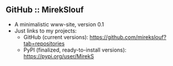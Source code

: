 GitHub :: MirekSlouf
--------------------

* A minimalistic www-site, version 0.1
* Just links to my projects:
  - GitHub (current versions): https://github.com/mirekslouf?tab=repositories
  - PyPI (finalized, ready-to-install versions): https://pypi.org/user/MirekS

<!---
mirekslouf/mirekslouf is a ✨ special ✨ repository because its `README.md` (this file) appears on your GitHub profile.
You can click the Preview link to take a look at your changes.
--->
